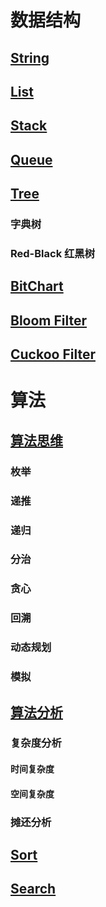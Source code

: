 
# 数据结构
## [String](DS/String.md)
## [List](DS/List.md)
## [Stack]()
## [Queue](DS/Queue.md)

## [Tree](DS/Tree.md)
### 字典树
### Red-Black 红黑树

## [BitChart]()

## [Bloom Filter](DS/Filter/Bloom-Filter/bloom-filter.md)
## [Cuckoo Filter](DS/Filter/CuckooFilter.md)

# 算法

## [算法思维](AlgosThinking/README.md)
### 枚举
### 递推
### 递归
### 分治
### 贪心
### 回溯
### 动态规划
### 模拟

## [算法分析](AlgoAnlysis/README.md)
### 复杂度分析
#### 时间复杂度
#### 空间复杂度

### 摊还分析

## [Sort](ALGOs/Sort.md)
## [Search](ALGOs/Search.md)





